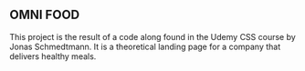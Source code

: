 ## OMNI FOOD
This project is the result of a code along found in the Udemy CSS course by Jonas Schmedtmann. It is a theoretical landing page for a company that delivers healthy meals.
 